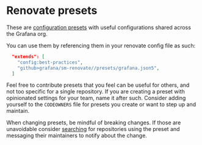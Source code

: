 # Renovate presets

These are [configuration presets](https://docs.renovatebot.com/config-presets/) with useful configurations shared across the Grafana org.

You can use them by referencing them in your renovate config file as such:

```json
  "extends": [
    "config:best-practices",
    "github>grafana/sm-renovate//presets/grafana.json5",
  ]
```

Feel free to contribute presets that you feel can be useful for others, and not too specific for a single repository. If you are creating a preset with opinionated settings for your team, name it after such. Consider adding yourself to the `CODEOWNERS` file for presets you create or want to step up and maintain.

When changing presets, be mindful of breaking changes. If those are unavoidable consider [searching](https://github.com/search?q=org%3Agrafana+%22sm-renovate%2Fpresets%22&type=code) for repositories using the preset and messaging their maintainers to notify about the change.
